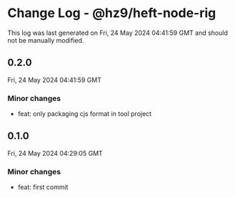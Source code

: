 # Change Log - @hz9/heft-node-rig

This log was last generated on Fri, 24 May 2024 04:41:59 GMT and should not be manually modified.

## 0.2.0
Fri, 24 May 2024 04:41:59 GMT

### Minor changes

- feat: only packaging cjs format in tool project

## 0.1.0
Fri, 24 May 2024 04:29:05 GMT

### Minor changes

- feat: first commit

